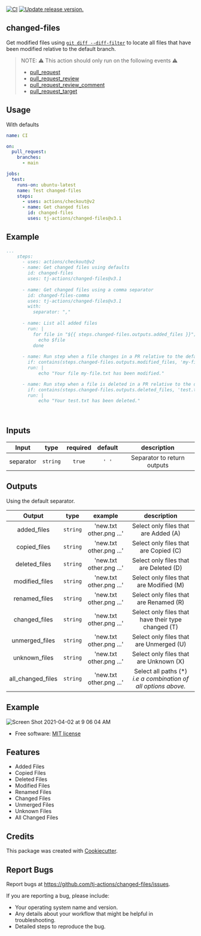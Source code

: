 [![CI](https://github.com/tj-actions/changed-files/actions/workflows/test.yml/badge.svg)](https://github.com/tj-actions/changed-files/actions/workflows/test.yml) [![Update release version.](https://github.com/tj-actions/changed-files/actions/workflows/sync-release-version.yml/badge.svg)](https://github.com/tj-actions/changed-files/actions/workflows/sync-release-version.yml)

changed-files
-------------

Get modified files using [`git diff --diff-filter`](https://git-scm.com/docs/git-diff#Documentation/git-diff.txt---diff-filterACDMRTUXB82308203) to locate all files that have been modified relative to the default branch.

> NOTE: :warning: This action should only run on the following events :warning:
> * [pull_request](https://docs.github.com/en/actions/reference/events-that-trigger-workflows#pull_request)
> * [pull_request_review](https://docs.github.com/en/actions/reference/events-that-trigger-workflows#pull_request_review)
> * [pull_request_review_comment](https://docs.github.com/en/actions/reference/events-that-trigger-workflows#pull_request_review_comment)
> * [pull_request_target](https://docs.github.com/en/actions/reference/events-that-trigger-workflows#pull_request_target)


## Usage

With defaults

```yaml
name: CI

on:
  pull_request:
    branches:
      - main

jobs:
  test:
    runs-on: ubuntu-latest
    name: Test changed-files
    steps:
      - uses: actions/checkout@v2
      - name: Get changed files
        id: changed-files
        uses: tj-actions/changed-files@v3.1
```


## Example

```yaml
...
    steps:
      - uses: actions/checkout@v2
      - name: Get changed files using defaults
        id: changed-files
        uses: tj-actions/changed-files@v3.1
      
      - name: Get changed files using a comma separator
        id: changed-files-comma
        uses: tj-actions/changed-files@v3.1
        with:
          separator: ","
       
      - name: List all added files
        run: |
          for file in "${{ steps.changed-files.outputs.added_files }}"; do
            echo $file
          done
          
      - name: Run step when a file changes in a PR relative to the default branch
        if: contains(steps.changed-files.outputs.modified_files, 'my-file.txt')
        run: |
            echo "Your file my-file.txt has been modified."

      - name: Run step when a file is deleted in a PR relative to the default branch
        if: contains(steps.changed-files.outputs.deleted_files, 'test.txt')
        run: |
            echo "Your test.txt has been deleted."
            
        
```


## Inputs

|   Input       |    type    |  required      |  default                      |  description  |
|:-------------:|:-----------:|:-------------:|:----------------------------:|:-------------:|
| separator         |  `string`   |    `true` |                          `' '` |  Separator to return outputs        |



## Outputs

Using the default separator.

|   Output             |    type      |  example                       |         description                      |
|:-------------------:|:------------:|:------------------------------:|:----------------------------------------:|
| added_files         |  `string`    |    'new.txt other.png ...'     |  Select only files that are Added (A)    |
| copied_files        |  `string`    |    'new.txt other.png ...'     |  Select only files that are Copied (C)   |
| deleted_files       |  `string`    |    'new.txt other.png ...'     |  Select only files that are Deleted (D)  |
| modified_files      |  `string`    |    'new.txt other.png ...'     |  Select only files that are Modified (M) |
| renamed_files       |  `string`    |    'new.txt other.png ...'     |  Select only files that are Renamed (R)  |
| changed_files       |  `string`    |    'new.txt other.png ...'     |  Select only files that have their type changed (T) |
| unmerged_files      |  `string`    |    'new.txt other.png ...'     |  Select only files that are Unmerged (U) |
| unknown_files       |  `string`    |    'new.txt other.png ...'     |  Select only files that are Unknown (X)  |
| all_changed_files   |  `string`    |    'new.txt other.png ...'     |  Select all paths (*) <br /> *i.e a combination of all options above.*  |


## Example

![Screen Shot 2021-04-02 at 9 06 04 AM](https://user-images.githubusercontent.com/17484350/113418057-b9fff600-9392-11eb-84e5-f5a91bfa8b11.png)



* Free software: [MIT license](LICENSE)


Features
--------
- Added Files
- Copied Files
- Deleted Files
- Modified Files
- Renamed Files
- Changed Files
- Unmerged Files
- Unknown Files
- All Changed Files


Credits
-------

This package was created with [Cookiecutter](https://github.com/cookiecutter/cookiecutter).



Report Bugs
-----------

Report bugs at https://github.com/tj-actions/changed-files/issues.

If you are reporting a bug, please include:

* Your operating system name and version.
* Any details about your workflow that might be helpful in troubleshooting.
* Detailed steps to reproduce the bug.
